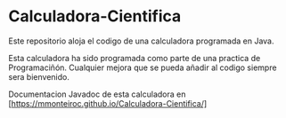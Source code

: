 # Calculadora-Cientifica
Este repositorio aloja el codigo de una calculadora programada en Java.

Esta calculadora ha sido programada como parte de una practica de Programaciñón. 
Cualquier mejora que se pueda añadir al codigo siempre sera bienvenido.

Documentacion Javadoc de esta calculadora en [https://mmonteiroc.github.io/Calculadora-Cientifica/]
